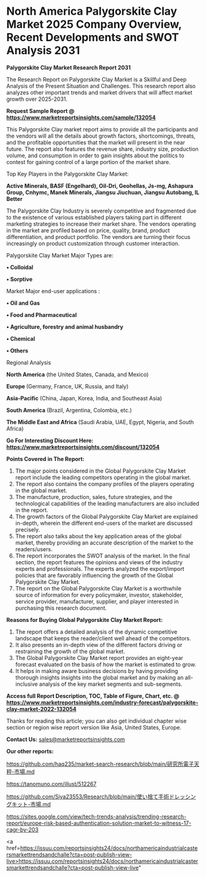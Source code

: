 # North America Palygorskite Clay Market 2025 Company Overview, Recent Developments and SWOT Analysis 2031

<strong>Palygorskite Clay Market Research Report 2031</strong>

The Research Report on Palygorskite Clay Market is a Skillful and Deep Analysis of the Present Situation and Challenges. This research report also analyzes other important trends and market drivers that will affect market growth over 2025-2031.

<strong>Request Sample Report @ <a href=https://www.marketreportsinsights.com/sample/132054>https://www.marketreportsinsights.com/sample/132054</a></strong>

This Palygorskite Clay market report aims to provide all the participants and the vendors will all the details about growth factors, shortcomings, threats, and the profitable opportunities that the market will present in the near future. The report also features the revenue share, industry size, production volume, and consumption in order to gain insights about the politics to contest for gaining control of a large portion of the market share.

Top Key Players in the Palygorskite Clay Market:

<strong>Active Minerals, BASF (Engelhard), Oil-Dri, Geohellas, Js-mg, Ashapura Group, Cnhymc, Manek Minerals, Jiangsu Jiuchuan, Jiangsu Autobang, IL Better</strong>

The Palygorskite Clay Industry is severely competitive and fragmented due to the existence of various established players taking part in different marketing strategies to increase their market share. The vendors operating in the market are profiled based on price, quality, brand, product differentiation, and product portfolio. The vendors are turning their focus increasingly on product customization through customer interaction.

Palygorskite Clay Market Major Types are:

<strong>• Colloidal

• Sorptive</strong>

Market Major end-user applications :

<strong>• Oil and Gas

• Food and Pharmaceutical

• Agriculture, forestry and animal husbandry

• Chemical

• Others</strong>

Regional Analysis

</u><strong><b>North America</b></strong> (the United States, Canada, and Mexico)

<strong><b>Europe </b></strong>(Germany, France, UK, Russia, and Italy)

<strong><b>Asia-Pacific</b></strong> (China, Japan, Korea, India, and Southeast Asia)

<strong><b>South America</b></strong> (Brazil, Argentina, Colombia, etc.)

<strong><b>The Middle East and Africa</b></strong> (Saudi Arabia, UAE, Egypt, Nigeria, and South Africa)

<strong>Go For Interesting Discount Here: <a href=https://www.marketreportsinsights.com/discount/132054>https://www.marketreportsinsights.com/discount/132054</a></strong>

<strong>Points Covered in The Report:</strong>
<ol>
  <li>The major points considered in the Global Palygorskite Clay Market report include the leading competitors operating in the global market.</li>
  <li>The report also contains the company profiles of the players operating in the global market.</li>
  <li>The manufacture, production, sales, future strategies, and the technological capabilities of the leading manufacturers are also included in the report.</li>
  <li>The growth factors of the Global Palygorskite Clay Market are explained in-depth, wherein the different end-users of the market are discussed precisely.</li>
  <li>The report also talks about the key application areas of the global market, thereby providing an accurate description of the market to the readers/users.</li>
  <li>The report incorporates the SWOT analysis of the market. In the final section, the report features the opinions and views of the industry experts and professionals. The experts analyzed the export/import policies that are favorably influencing the growth of the Global Palygorskite Clay Market.</li>
  <li>The report on the Global Palygorskite Clay Market is a worthwhile source of information for every policymaker, investor, stakeholder, service provider, manufacturer, supplier, and player interested in purchasing this research document.</li>
</ol>
<strong>Reasons for Buying Global Palygorskite Clay Market Report:</strong>

<ol>
  <li>The report offers a detailed analysis of the dynamic competitive landscape that keeps the reader/client well ahead of the competitors.</li>
  <li>It also presents an in-depth view of the different factors driving or restraining the growth of the global market.</li>
  <li>The Global Palygorskite Clay Market report provides an eight-year forecast evaluated on the basis of how the market is estimated to grow.</li>
  <li>It helps in making aware business decisions by having providing thorough insights insights into the global market and by making an all-inclusive analysis of the key market segments and sub-segments.</li>
</ol>
<strong>Access full Report Description, TOC, Table of Figure, Chart, etc. @ <a href=https://www.marketreportsinsights.com/industry-forecast/palygorskite-clay-market-2022-132054>https://www.marketreportsinsights.com/industry-forecast/palygorskite-clay-market-2022-132054</a></strong>


Thanks for reading this article; you can also get individual chapter wise section or region wise report version like Asia, United States, Europe.

<strong>Contact Us:</strong>
sales@marketreportsinsights.com

<strong>Our other reports:</strong>

<a href=https://github.com/haq235/market-search-research/blob/main/研究所電子天秤-市場.md>https://github.com/haq235/market-search-research/blob/main/研究所電子天秤-市場.md</a>

<a href=https://tanomuno.com/illust/512267>https://tanomuno.com/illust/512267</a>

<a href=https://github.com/Siya23553/Research/blob/main/使い捨て手術ドレッシングキット-市場.md>https://github.com/Siya23553/Research/blob/main/使い捨て手術ドレッシングキット-市場.md</a>

<a href=https://sites.google.com/view/tech-trends-analysis/trending-research-report/europe-risk-based-authentication-solution-market-to-witness-17-cagr-by-203>https://sites.google.com/view/tech-trends-analysis/trending-research-report/europe-risk-based-authentication-solution-market-to-witness-17-cagr-by-203</a>

<a href=https://issuu.com/reportsinsights24/docs/northamericaindustrialcastersmarkettrendsandchalle?cta=post-publish-view-live>https://issuu.com/reportsinsights24/docs/northamericaindustrialcastersmarkettrendsandchalle?cta=post-publish-view-live</a>"
